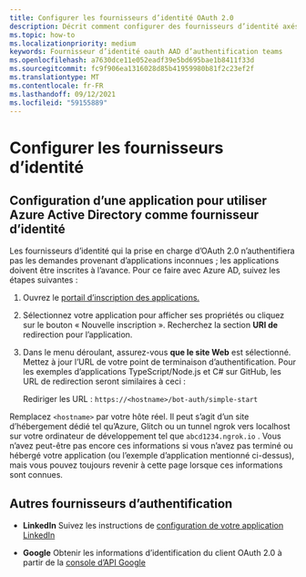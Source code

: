 ```yaml
---
title: Configurer les fournisseurs d’identité OAuth 2.0
description: Décrit comment configurer des fournisseurs d’identité axés sur Azure AD
ms.topic: how-to
ms.localizationpriority: medium
keywords: Fournisseur d’identité oauth AAD d’authentification teams
ms.openlocfilehash: a7630dce11e052eadf39e5bd695bae1b8411f33d
ms.sourcegitcommit: fc9f906ea1316028d85b41959980b81f2c23ef2f
ms.translationtype: MT
ms.contentlocale: fr-FR
ms.lasthandoff: 09/12/2021
ms.locfileid: "59155889"
---
```

# <a name="configure-identity-providers"></a>Configurer les fournisseurs d’identité

## <a name="configuring-an-application-to-use-azure-active-directory-as-an-identity-provider"></a>Configuration d’une application pour utiliser Azure Active Directory comme fournisseur d’identité

Les fournisseurs d’identité qui la prise en charge d’OAuth 2.0 n’authentifiera pas les demandes provenant d’applications inconnues ; les applications doivent être inscrites à l’avance. Pour ce faire avec Azure AD, suivez les étapes suivantes :

1. Ouvrez le [portail d’inscription des applications.](https://ms.portal.azure.com/#blade/Microsoft_AAD_RegisteredApps/ApplicationsListBlade)

2. Sélectionnez votre application pour afficher ses propriétés ou cliquez sur le bouton « Nouvelle inscription ». Recherchez la section **URI de** redirection pour l’application.

3. Dans le menu déroulant, assurez-vous **que le site Web** est sélectionné. Mettez à jour l’URL de votre point de terminaison d’authentification. Pour les exemples d’applications TypeScript/Node.js et C# sur GitHub, les URL de redirection seront similaires à ceci :

    Rediriger les URL : `https://<hostname>/bot-auth/simple-start`

Remplacez `<hostname>` par votre hôte réel. Il peut s’agit d’un site d’hébergement dédié tel qu’Azure, Glitch ou un tunnel ngrok vers localhost sur votre ordinateur de développement tel que `abcd1234.ngrok.io` . Vous n’avez peut-être pas encore ces informations si vous n’avez pas terminé ou hébergé votre application (ou l’exemple d’application mentionné ci-dessus), mais vous pouvez toujours revenir à cette page lorsque ces informations sont connues.

## <a name="other-authentication-providers"></a>Autres fournisseurs d’authentification

* **LinkedIn** Suivez les instructions de [configuration de votre application LinkedIn](/linkedin/talent/apply-with-linkedin)

* **Google** Obtenir les informations d’identification du client OAuth 2.0 à partir de la [console d’API Google](https://console.developers.google.com/)
